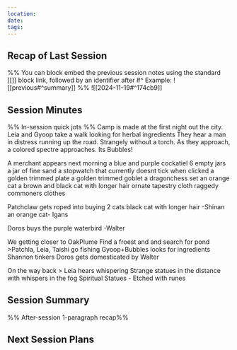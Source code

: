 ```yaml
---
location: 
date: 
tags:
---
```

## Recap of Last Session
%%
You can block embed the previous session notes using the standard [[]] block link, followed by an identifier after #^ 
Example: ![[previous#^summary]]
%%
![[2024-11-19#^174cb9]]


## Session Minutes 
%% In-session quick jots %%
Camp is made at the first night out the city. 
Leia and Gyoop take a walk looking for herbal ingredients
They hear a man in distress running up the road. Strangely without a torch.
As they approach, a colored spectre approaches. Its Bubbles!

A merchant appears next morning
a blue and purple cockatiel 6 empty jars a jar of fine sand a stopwatch that currently doesnt tick when clicked a golden trimmed plate a golden trimmed goblet a dragonchess set an orange cat a brown and black cat with longer hair ornate tapestry cloth raggedy commoners clothes

Patchclaw gets roped into buying 2 cats
black cat with longer hair -Shinan 
an orange cat- Igans

Doros buys the purple waterbird
-Walter

We getting closer to OakPlume
Find a froest and and search for pond  >Patchla, Leia, Taishi go fishing
Gyoop+Bubbles looks for ingredients
Shannon tinkers
Doros gets domesticated by Walter

On the way back > Leia hears whispering
Strange statues in the distance with whispers in the fog
Spiritual Statues - Etched with runes

## Session Summary  
%% After-session 1-paragraph recap%%



## Next Session Plans
